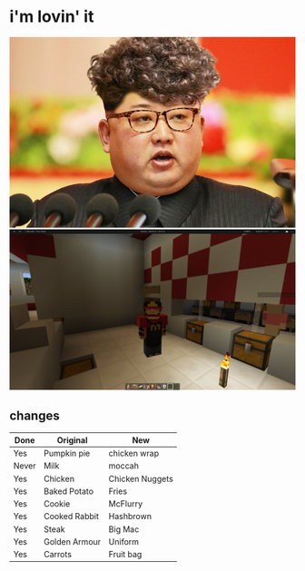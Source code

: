 # i'm lovin' it

![Meet me at McDonalds](meet_me_at_mcdonalds.jpeg)
![Screenshot](screenshot.png)

## changes

Done | Original | New
--- | --- | ---
Yes | Pumpkin pie | chicken wrap
Never | Milk | moccah
Yes | Chicken | Chicken Nuggets
Yes | Baked Potato | Fries
Yes | Cookie | McFlurry
Yes | Cooked Rabbit | Hashbrown
Yes | Steak | Big Mac
Yes | Golden Armour | Uniform
Yes | Carrots | Fruit bag
